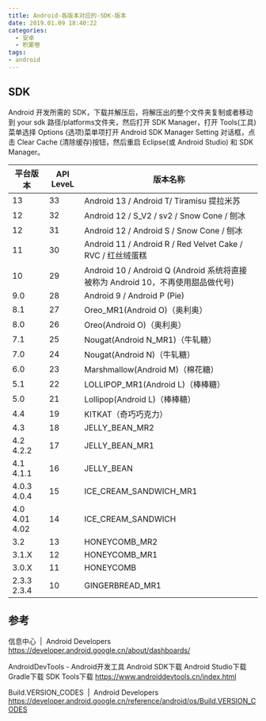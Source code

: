 ```yaml
---
title: Android-各版本对应的-SDK-版本
date: 2019.01.09 18:40:22
categories:
  - 安卓
  - 积累卷
tags:
- android
---
```


## SDK

Android 开发所需的 SDK，下载并解压后，将解压出的整个文件夹复制或者移动到 your sdk 路径/platforms文件夹，然后打开 SDK Manager，打开 Tools(工具)菜单选择 Options (选项)菜单项打开 Android SDK Manager Setting 对话框，点击 Clear Cache (清除缓存)按钮，然后重启 Eclipse(或 Android Studio) 和 SDK Manager。

平台版本 | API LeveL | 版本名称
-----| ----- | -----
13 | 33  | Android 13 / Android T/ Tiramisu 提拉米苏
12 | 32  | Android 12 / S_V2 / sv2 / Snow Cone / 刨冰
12 | 31  | Android 12 / Android S / Snow Cone / 刨冰
11 | 30  | Android 11 / Android R / Red Velvet Cake / RVC / 红丝绒蛋糕
10 | 29  | Android 10 / Android Q (Android 系统将直接被称为 Android 10，不再使用甜品做代号)
9.0 | 28  | Android 9 / Android P (Pie)
8.1 | 27  | Oreo_MR1(Android O)（奥利奥）
8.0 | 26  | Oreo(Android O)（奥利奥）
7.1 | 25  | Nougat(Android N_MR1)（牛轧糖）
7.0 | 24 | Nougat(Android N)（牛轧糖）
6.0 | 23 | Marshmallow(Android M)（棉花糖）
5.1 | 22  | LOLLIPOP_MR1(Android L)（棒棒糖）
5.0 | 21 | Lollipop(Android L)（棒棒糖）
4.4 | 19 | KITKAT（奇巧巧克力）
4.3 | 18  | JELLY_BEAN_MR2
4.2 4.2.2 | 17  | JELLY_BEAN_MR1
4.1 4.1.1 | 16  | JELLY_BEAN
4.0.3 4.0.4 | 15 | ICE_CREAM_SANDWICH_MR1
4.0 4.01 4.02 | 14 | ICE_CREAM_SANDWICH
3.2 | 13 | HONEYCOMB_MR2
3.1.X | 12  | HONEYCOMB_MR1
3.0.X | 11  | HONEYCOMB
2.3.3 2.3.4 | 10 | GINGERBREAD_MR1

## 参考

信息中心  |  Android Developers
<https://developer.android.google.cn/about/dashboards/>

AndroidDevTools - Android开发工具 Android SDK下载 Android Studio下载 Gradle下载 SDK Tools下载 <https://www.androiddevtools.cn/index.html>

Build.VERSION_CODES  |  Android Developers
<https://developer.android.google.cn/reference/android/os/Build.VERSION_CODES>
